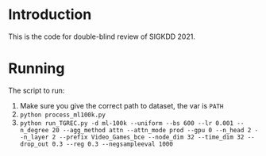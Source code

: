 # Introduction
This is the code for double-blind review of SIGKDD 2021.
# Running
The script to run:
1. Make sure you give the correct path to dataset, the var is `PATH`
2. `python process_ml100k.py`
3. `python run_TGREC.py -d ml-100k --uniform --bs 600 --lr 0.001 --n_degree 20 --agg_method attn --attn_mode prod --gpu 0 --n_head 2 --n_layer 2 --prefix Video_Games_bce --node_dim 32 --time_dim 32 --drop_out 0.3 --reg 0.3 --negsampleeval 1000`
